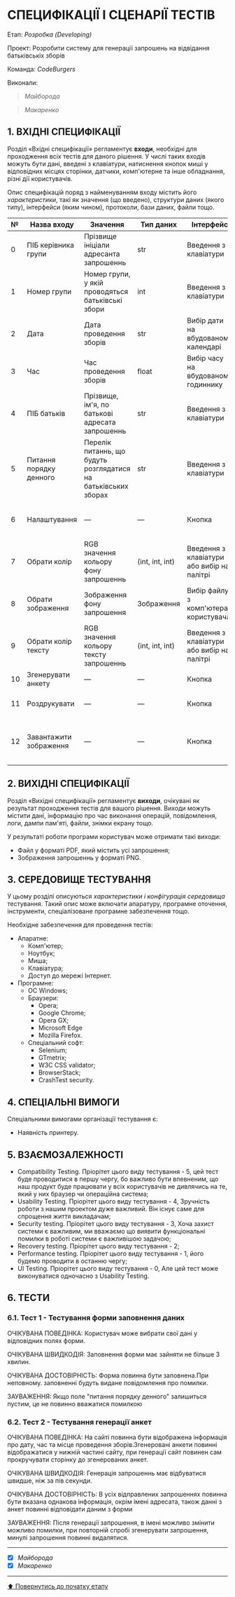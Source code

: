 # СПЕЦИФІКАЦІЇ І СЦЕНАРІЇ ТЕСТІВ

Етап: *Розробка (Developing)*

Проект: Розробити систему для генерації запрошень на відвідання батьківськіх зборів

Команда: *CodeBurgers*

Виконали:
>*Майборода*

>*Макаренко*

## **1. ВХІДНІ СПЕЦИФІКАЦІЇ**

Розділ «Вхідні специфікації» регламентує **входи**, необхідні для проходження всіх тестів для даного рішення. У числі таких входів можуть бути дані, введені з клавіатури, натиснення кнопок миші у відповідних місцях сторінки, датчики, комп'ютерне та інше обладнання, різні дії користувачів. 

Опис специфікацій поряд з найменуванням входу містить його *характеристики*, такі як значення (що введено), структури даних (якого типу), інтерфейси (яким чином), протоколи, бази даних, файли тощо.

|№|**Назва входу**|**Значення**|**Тип даних**|**Інтерфейс**|**Функція**|
|:-|-|-|-|-|-|
|0|ПІБ керівника групи|Прізвище ініціали адресанта запрошеннь|str|Введення з клавіатури|—|
|1|Номер групи|Номер групи, у якій проводяться батьківські збори|int|Введення з клавіатури|—|
|2|Дата|Дата проведення зборів|str|Вибір дати на вбудованому календарі|—|
|3|Час|Час проведення зборів|float|Вибір часу на вбудованому годиннику|—|
|4|ПІБ батьків|Прізвище, ім'я, по батькові адресата запрошеннь|str|Введення з клавіатури|—|
|5|Питання порядку денного|Перелік питаннь, що будуть розглядатися на батьківських зборах|str|Введення з клавіатури|—|
|6|Налаштування|—|—|Кнопка|Показує меню за налаштуваннями запрошеннь|
|7|Обрати колір|RGB значення кольору фону запрошеннь|(int, int, int)|Введення з клавіатури або вибір на палітрі|—|
|8|Обрати зображення|Зображення фону запрошення|Зображення|Вибір файлу з комп'ютера користувача|—|
|9|Обрати колір тексту|RGB значення кольору тексту запрошеннь|(int, int, int)|Введення з клавіатури або вибір на палітрі|—|
|10|Згенерувати анкету|—|—|Кнопка|Генерує запрошення|
|11|Роздрукувати|—|—|Кнопка|Відкриває вікно для друку запрошеннь|
|12|Завантажити зображення|—|—|Кнопка|Завантажує зображення запрошеннь на комп'ютер користувача|

## **2. ВИХІДНІ СПЕЦИФІКАЦІЇ**

Розділ «Вихідні специфікації» регламентує **виходи**, очікувані як результат проходження тестів для вашого рішення. Виходи можуть містити дані, інформацію про час виконання операцій, повідомлення, логи, дампи пам'яті, файли, знімки екрану тощо. 

У результаті роботи програми користувач може отримати такі виходи:
- Файл у форматі PDF, який містить усі запрошення;
- Зображення запрошеннь у форматі PNG.

## **3. СЕРЕДОВИЩЕ ТЕСТУВАННЯ**

У цьому розділі описуються *характеристики і конфігурація середовища* тестування. Такий опис може включати апаратуру, програмне оточення, інструменти, спеціалізоване програмне забезпечення тощо.

Необхідне забезпечення для проведення тестів:
- Апаратне:
  - Комп'ютер;
  - Ноутбук;
  - Миша;
  - Клавіатура;
  - Доступ до мережі Інтернет.
- Програмне:
  - ОС Windows;
  - Браузери:
    - Opera;
    - Google Chrome;
    - Opera GX;
    - Microsoft Edge
    - Mozilla Firefox.
  - Спеціальний софт:
    - Selenium;
    - GTmetrix;
    - W3C CSS validator;
    - BrowserStack;
    - CrashTest security.

## **4. СПЕЦІАЛЬНІ ВИМОГИ**

Спеціальними вимогами організації тестування є:
- Наявність принтеру.

## **5. ВЗАЄМОЗАЛЕЖНОСТІ**

- Compatibility Testing. Пріорітет цього виду тестування - 5, цей тест буде проводитися в першу чергу, бо важливо бути впевненим, що наш продукт буде працювати у всіх користувачів не дивлячись на те, який у них браузер чи операційна система;
- Usability Testing. Пріорітет цього виду тестування - 4, Зручність роботи з нашим проектом дуже важливий. Він існує саме для спрощення життя викладачам;
- Security testing. Пріорітет цього виду тестування - 3, Хоча захист системи є важливим, ми вважаємо що виявити функціональні помилки в роботі системи є важливішою задачою;
- Recovery testing. Пріорітет цього виду тестування - 2;
- Performance testing. Пріорітет цього виду тестування - 1, його будемо проводити в останню чергу;
- UI Testing. Пріорітет цього виду тестування - 0, Але цей тест може виконуватися одночасно з Usability Testing.


## **6. ТЕСТИ**
### **6.1. Тест 1 - Тестування форми заповнення даних**

ОЧІКУВАНА ПОВЕДІНКА:  Користувач може вибрати свої дані у відповідних полях форми.

ОЧІКУВАНА ШВИДКОДІЯ:  Заповнення форми має зайняти не більше 3 хвилин.

ОЧІКУВАНА ДОСТОВІРНІСТЬ:  Форма повинна бути заповнена.При неповному. заповненні будуть видане повідомлення про помилки.

ЗАУВАЖЕННЯ: Якщо поле "питання порядку денного" залишиться пустим, це не повинно вважатися помилкою

### **6.2. Тест 2 - Тестування генерації анкет**

ОЧІКУВАНА ПОВЕДІНКА:  На сайті повинна бути відображена інформація про дату, час та місце проведення зборів.Згенеровані анкети повинні відображатися у нижній частині сайту, при генерації сайт повинен сам прокручувати сторінку до згенерованих анкет.

ОЧІКУВАНА ШВИДКОДІЯ:  Генерація запрошеннь має відбуватися швидше, ніж за пів секунди.

ОЧІКУВАНА ДОСТОВІРНІСТЬ:  В усіх відправлених запрошеннях повинна бути вказана однакова інформація, окрім імені адресата, також данні з анкет повинні відповідати даним з форми

ЗАУВАЖЕННЯ: Після генерації запрошення, в імені можливо змінити можливо помилки,  при повторній спробі згенерувати запрошення, минулі запрошення повинні видалятися.

---

- [x] *Майборода*
- [x] *Макаренко*

---
[:arrow_up: Повернутись до початку етапу](/docs/3.Developing/README.md)
